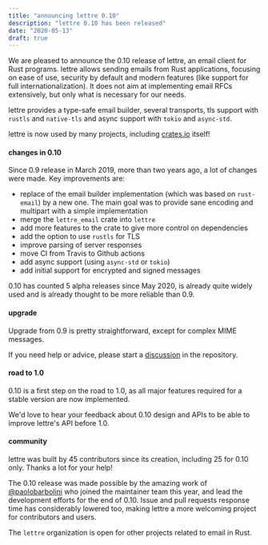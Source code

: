 ```yaml
---
title: "announcing lettre 0.10"
description: "lettre 0.10 has been released"
date: "2020-05-13"
draft: true
---
```


We are pleased to announce the 0.10 release of lettre, an email client for Rust programs.
lettre allows sending emails from Rust applications, focusing on ease of use, security by
default and modern features (like support for full internationalization).
It does not aim at implementing email RFCs extensively, but only what is necessary for our needs.

lettre provides a type-safe email builder, several transports, tls support with `rustls` and `native-tls`
and async support with `tokio` and `async-std`.

lettre is now used by many projects, including
[crates.io](https://github.com/rust-lang/crates.io/blob/master/src/email.rs) itself!

#### changes in 0.10

Since 0.9 release in March 2019, more than two years ago, a lot of changes were made. Key
improvements are:

* replace of the email builder implementation (which was based on `rust-email`)
  by a new one. The main goal was to provide   sane encoding and multipart with a simple implementation
* merge the `lettre_email` crate into `lettre`
* add more features to the crate to give more control on dependencies
* add the option to use `rustls` for TLS
* improve parsing of server responses
* move CI from Travis to Github actions
* add async support (using `async-std` or `tokio`)
* add initial support for encrypted and signed messages

0.10 has counted 5 alpha releases since May 2020, is already
quite widely used and is already thought to be more
reliable than 0.9.

#### upgrade

Upgrade from 0.9 is pretty straightforward, except for complex MIME messages.

If you need help or advice, please start a [discussion](https://github.com/lettre/lettre/discussions)
in the repository.

#### road to 1.0

0.10 is a first step on the road to 1.0, as all
major features required for a stable version are now implemented.

We'd love to hear your feedback about 0.10 design and APIs
to be able to improve lettre's API before 1.0.

#### community

lettre was built by 45 contributors since its creation,
including 25 for 0.10 only. Thanks a lot for your help!

The 0.10 release was made possible by the amazing work of [@paolobarbolini](https://github.com/paolobarbolini)
who joined the maintainer team this year,
and lead the development efforts for the end of 0.10.
Issue and pull requests response time has considerably lowered too,
making lettre a more welcoming project for contributors and users.

The `lettre` organization is open for other projects related to email in Rust.
